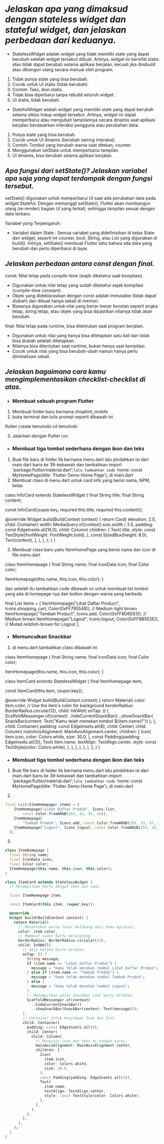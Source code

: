 # *Jelaskan apa yang dimaksud dengan stateless widget dan stateful widget, dan jelaskan perbedaan dari keduanya.*
- StatelessWidget adalah widget yang tidak memiliki state yang dapat berubah setelah widget tersebut dibuat. Artinya, widget ini bersifat statis atau tidak dapat berubah selama aplikasi berjalan, kecuali jika direbuild atau dibangun ulang secara manual oleh program.
1. Tidak punya state yang bisa berubah.
2. Cocok untuk UI statis (tidak berubah).
3. Contoh: Teks, ikon statis.
4. Tidak bisa diperbarui tanpa rebuild seluruh widget. 
5. UI statis, tidak berubah.

- StatefulWidget adalah widget yang memiliki state yang dapat berubah selama siklus hidup widget tersebut. Artinya, widget ini dapat memperbarui atau mengubah tampilannya secara dinamis saat aplikasi berjalan berdasarkan interaksi pengguna atau perubahan data.
1. Punya state yang bisa berubah.
2. Cocok untuk UI dinamis (berubah seiring interaksi).
3. Contoh: Tombol yang berubah warna saat ditekan, counter.
4. Menggunakan setState untuk memperbarui tampilan.
5. UI dinamis, bisa berubah selama aplikasi berjalan.

## *Apa fungsi dari setState()? Jelaskan variabel apa saja yang dapat terdampak dengan fungsi tersebut.*
setState() digunakan untuk memperbarui UI saat ada perubahan data pada widget Stateful. Dengan memanggil setState(), Flutter akan membangun ulang (re-render) bagian UI yang terkait, sehingga tampilan sesuai dengan data terbaru.

Variabel yang Terpengaruh:
- Variabel dalam State : Semua variabel yang didefinisikan di kelas State dari widget, seperti int counter, bool, String, atau List yang digunakan di build().
Intinya, setState() membuat Flutter tahu bahwa ada data yang berubah dan perlu diperbarui di layar.

## *Jelaskan perbedaan antara const dengan final.*
const: Nilai tetap pada compile-time (wajib diketahui saat kompilasi).
- Digunakan untuk nilai tetap yang sudah diketahui sejak kompilasi (compile-time constant).
- Objek yang dideklarasikan dengan const adalah immutable (tidak dapat diubah) dan dibuat hanya sekali di memori.
- Biasanya digunakan untuk nilai yang benar-benar konstan seperti angka tetap, string tetap, atau objek yang bisa dipastikan nilainya tidak akan berubah.

final: Nilai tetap pada runtime, bisa ditentukan saat program berjalan.
- Digunakan untuk nilai yang hanya bisa ditetapkan satu kali dan tidak bisa diubah setelah ditetapkan.
- Nilainya bisa ditentukan saat runtime, bukan hanya saat kompilasi.
- Cocok untuk nilai yang bisa berubah-ubah namun hanya perlu diinisialisasi sekali.

## *Jelaskan bagaimana cara kamu mengimplementasikan checklist-checklist di atas.*
* ### Membuat sebuah program Flutter 
1. Membuat folder baru bernama shopkint_mobile
2. buka terminal dan tulis prompt seperti dibawah ini

flutter create temuhobi
cd temuhobi

3. Jalankan dengan flutter run

* ### Membuat tiga tombol sederhana dengan ikon dan teks
1. Buat file baru di folder lib bernama menu.dart lalu pindahkan isi dari main.dart baris ke 39-kebawah dan tambahkan import 'package:flutter/material.dart';`lalu tambahkan code `home: const MyHomePage(title: 'Flutter Demo Home Page'), di main.dart
2. Membuat class di menu.dart untuk card info yang berisi nama, NPM, kelas

class InfoCard extends StatelessWidget {
  final String title;
  final String content;

  const InfoCard({super.key, required this.title, required this.content});

  @override
  Widget build(BuildContext context) {
    return Card(
      elevation: 2.0,
      child: Container(
        width: MediaQuery.of(context).size.width / 3.5,
        padding: const EdgeInsets.all(16.0),
        child: Column(
          children: [
            Text(
              title,
              style: const TextStyle(fontWeight: FontWeight.bold),
            ),
            const SizedBox(height: 8.0),
            Text(content),
          ],
        ),
      ),
    );
  }
}

3. Membuat class baru yaitu ItemHomePage yang berisi nama dan icon di file menu.dart

class ItemHomepage {
  final String name;
  final IconData icon;
  final Color color;

  ItemHomepage(this.name, this.icon, this.color);
}
 
dan setelah itu tambahkan code dibawah ini untuk membuat list tombol yang ada di homepage nya dan button dengan warna yang berbeda

final List<ItemHomepage> items = [
    ItemHomepage("Lihat Daftar Product", Icons.shopping_cart, Color(0xFF795548)), // Medium-light brown
    ItemHomepage("Tambah Product", Icons.add, Color(0xFF8D6E63)), // Medium brown
    ItemHomepage("Logout", Icons.logout, Color(0xFF8B5E5E)), // Muted reddish-brown for Logout
  ];

* ###  Memunculkan Snackbar
1. di menu.dart tambahkan class dibawah ini

class ItemHomepage {
  final String name;
  final IconData icon;
  final Color color;

  ItemHomepage(this.name, this.icon, this.color);
}

class ItemCard extends StatelessWidget {
  final ItemHomepage item;
  
  const ItemCard(this.item, {super.key}); 

  @override
  Widget build(BuildContext context) {
    return Material(
      color: item.color, // Use the item's color for background
      borderRadius: BorderRadius.circular(12),
      child: InkWell(
        onTap: () {
          ScaffoldMessenger.of(context)
            ..hideCurrentSnackBar()
            ..showSnackBar(
              SnackBar(content: Text("Kamu telah menekan tombol ${item.name}!"))
            );
        },
        child: Container(
          padding: const EdgeInsets.all(8),
          child: Center(
            child: Column(
              mainAxisAlignment: MainAxisAlignment.center,
              children: [
                Icon(
                  item.icon,
                  color: Colors.white,
                  size: 30.0,
                ),
                const Padding(padding: EdgeInsets.all(3)),
                Text(
                  item.name,
                  textAlign: TextAlign.center,
                  style: const TextStyle(color: Colors.white),
                ),
              ],
            ),
          ),
        ),
      ),
    );
  }
}

* ### Membuat tiga tombol sederhana dengan ikon dan teks

1. Buat file baru di folder lib bernama menu.dart lalu pindahkan isi dari main.dart baris ke 39-kebawah dan tambahkan import 'package:flutter/material.dart';`lalu tambahkan code `home: const MyHomePage(title: 'Flutter Demo Home Page'), di main.dart

2. 
```dart
final List<ItemHomepage> items = [
    ItemHomepage("Lihat Daftar Produk", Icons.list,
        const Color.fromARGB(255, 42, 45, 26)),
    ItemHomepage(
        "Tambah Produk", Icons.add, const Color.fromARGB(255, 33, 57, 26)),
    ItemHomepage("Logout", Icons.logout, const Color.fromARGB(255, 39, 95, 48)),
  ];
```

3.  
```dart
class ItemHomepage {
  final String name;
  final IconData icon;
  final Color color;
  ItemHomepage(this.name, this.icon, this.color);
}
```
```dart
class ItemCard extends StatelessWidget {
  // Menampilkan kartu dengan ikon dan nama.

  final ItemHomepage item;

  const ItemCard(this.item, {super.key});

  @override
  Widget build(BuildContext context) {
    return Material(
      // Menentukan warna latar belakang dari tema aplikasi.
      color: item.color,
      // Membuat sudut kartu melengkung.
      borderRadius: BorderRadius.circular(12),
      child: InkWell(
        // Aksi ketika kartu ditekan.
        onTap: () {
          String message;
          if (item.name == "Lihat Daftar Produk") {
            message = "Kamu telah menekan tombol Lihat Daftar Produk";
          } else if (item.name == "Tambah Produk") {
            message = "Kamu telah menekan tombol Tambah Produk";
          } else {
            message = "Kamu telah menekan tombol Logout";
          }
          // Menampilkan pesan SnackBar saat kartu ditekan.
          ScaffoldMessenger.of(context)
            ..hideCurrentSnackBar()
            ..showSnackBar(SnackBar(content: Text(message)));
        },
        // Container untuk menyimpan Icon dan Text
        child: Container(
          padding: const EdgeInsets.all(8),
          child: Center(
            child: Column(
              // Menyusun ikon dan teks di tengah kartu.
              mainAxisAlignment: MainAxisAlignment.center,
              children: [
                Icon(
                  item.icon,
                  color: Colors.white,
                  size: 30.0,
                ),
                const Padding(padding: EdgeInsets.all(3)),
                Text(
                  item.name,
                  textAlign: TextAlign.center,
                  style: const TextStyle(color: Colors.white),
                ),
              ],
            ),
          ),
        ),
      ),
    );
  }
}
```



</details>